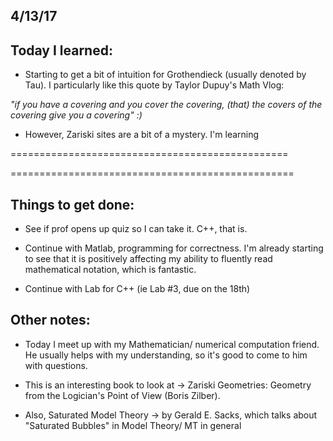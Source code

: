 ## 4/13/17

## Today I learned:

- Starting to get a bit of intuition for Grothendieck (usually denoted by Tau). I particularly like this quote by Taylor Dupuy's Math Vlog:

*"if you have a covering and you cover the covering, (that) the covers of the covering give you a covering" :)*


- However, Zariski sites are a bit of a mystery. I'm learning


================================================


=================================================

## Things to get done:

- See if prof opens up quiz so I can take it. C++, that is. 

- Continue with Matlab, programming for correctness. I'm already starting to see that it is positively affecting my
ability to fluently read mathematical notation, which is fantastic.

- Continue with Lab for C++ (ie Lab #3, due on the 18th)


## Other notes: 

- Today I meet up with my Mathematician/ numerical computation friend. He usually helps with my understanding, so it's good to come to him with questions.

- This is an interesting book to look at -> Zariski Geometries: Geometry from the Logician's Point of View (Boris Zilber).

- Also, Saturated Model Theory -> by Gerald E. Sacks, which talks about "Saturated Bubbles" in Model Theory/ MT in general
